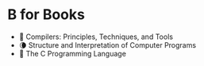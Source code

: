 # B for Books

* :dragon: Compilers: Principles, Techniques, and Tools
* :waning_crescent_moon: Structure and Interpretation of Computer Programs
* :blue_book: The C Programming Language

